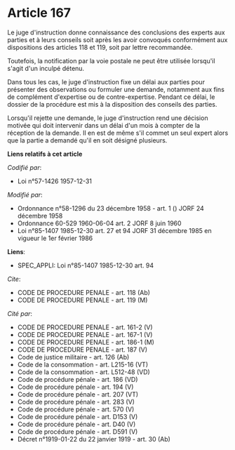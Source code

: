# Article 167

Le juge d'instruction donne connaissance des conclusions des experts aux parties et à leurs conseils soit après les avoir
convoqués conformément aux dispositions des articles 118 et 119, soit par lettre recommandée.

Toutefois, la notification par la voie postale ne peut être utilisée lorsqu'il s'agit d'un inculpé détenu.

Dans tous les cas, le juge d'instruction fixe un délai aux parties pour présenter des observations ou formuler une demande,
notamment aux fins de complément d'expertise ou de contre-expertise. Pendant ce délai, le dossier de la procédure est mis à
la disposition des conseils des parties.

Lorsqu'il rejette une demande, le juge d'instruction rend une décision motivée qui doit intervenir dans un délai d'un mois à
compter de la réception de la demande. Il en est de même s'il commet un seul expert alors que la partie a demandé qu'il en
soit désigné plusieurs.

**Liens relatifs à cet article**

_Codifié par_:

  - Loi n°57-1426 1957-12-31

_Modifié par_:

  - Ordonnance n°58-1296 du 23 décembre 1958 - art. 1 () JORF 24 décembre 1958
  - Ordonnance 60-529 1960-06-04 art. 2 JORF 8 juin 1960
  - Loi n°85-1407 1985-12-30 art. 27 et 94 JORF 31 décembre 1985 en vigueur le 1er février 1986

**Liens**:

  - SPEC_APPLI: Loi n°85-1407 1985-12-30 art. 94

_Cite_:

  - CODE DE PROCEDURE PENALE - art. 118 (Ab)
  - CODE DE PROCEDURE PENALE - art. 119 (M)

_Cité par_:

  - CODE DE PROCEDURE PENALE - art. 161-2 (V)
  - CODE DE PROCEDURE PENALE - art. 167-1 (V)
  - CODE DE PROCEDURE PENALE - art. 186-1 (M)
  - CODE DE PROCEDURE PENALE - art. 187 (V)
  - Code de justice militaire - art. 126 (Ab)
  - Code de la consommation - art. L215-16 (VT)
  - Code de la consommation - art. L512-48 (VD)
  - Code de procédure pénale - art. 186 (VD)
  - Code de procédure pénale - art. 194 (V)
  - Code de procédure pénale - art. 207 (VT)
  - Code de procédure pénale - art. 283 (V)
  - Code de procédure pénale - art. 570 (V)
  - Code de procédure pénale - art. D153 (V)
  - Code de procédure pénale - art. D40 (V)
  - Code de procédure pénale - art. D591 (V)
  - Décret n°1919-01-22 du 22 janvier 1919 - art. 30 (Ab)
